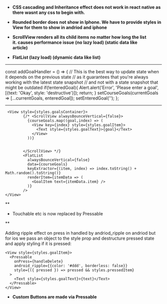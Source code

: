  - **CSS cascading and Inheritance effect does not work in react native as there wasnt any css to begin with.**

 - **Rounded border does not show in Iphone. We have to provide styles in
   View for them to show in andriod and iphone**

 - **ScrollView renders all its child items no matter how long the list   
   it. causes performance issue (no lazy load) (static data like   
   article)**

 - **FlatList (lazy load) (dynamic data like list)**
---------------------------------------------------
const addGoalHandler = () => {
    // This is the best way to update state when it depends on the previous state
    // as it guarantees that you're always working with the latest state snapshot
    // and not with a state snapshot that might be outdated
    if(!enteredGoal){
      Alert.alert('Error', 'Please enter a goal', [{text: 'Okay', style: 'destructive'}]);
      return;
    }
    setCourseGoals(currentGoals => [...currentGoals, enteredGoal]);
    setEnteredGoal('');
 };

----

     <View style={styles.goalsContainer}>
            {/* <ScrollView alwaysBounceVertical={false}>
              {courseGoals.map((goal,index) => (
                <View key={index} style={styles.goalItem}>
                  <Text style={styles.goalText}>{goal}</Text>
                </View>
              ))}

          
            </ScrollView> */}
            <FlatList
              alwaysBounceVertical={false}
              data={courseGoals}
              keyExtractor={(item, index) => index.toString() + Math.random().toString()}
              renderItem={itemData => (
                <GoalItem text={itemData.item} />
              )}
            />
    </View>


**

 - Touchable etc is now replaced by Pressable

**

Adding ripple effect on press in handled by andriod_ripple on andriod but for ios we pass an object to the style prop and destructure pressed state and apply styling if it is pressed:

    <View style={styles.goalItem}>
      <Pressable 
        onPress={handleDelete} 
        android_ripple={{color: '#ddd', borderless: false}}
        style={({ pressed }) => pressed && styles.pressedItem}
      >
        <Text style={styles.goalText}>{text}</Text>
      </Pressable>
    </View>


 - **Custom Buttons are made via Pressable**